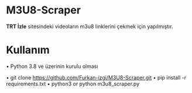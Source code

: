 # M3U8-Scraper
**TRT İzle** sitesindeki videoların m3u8 linklerini çekmek için yapılmıştır.

# Kullanım

• Python 3.8 ve üzerinin kurulu olması

• git clone https://github.com/Furkan-izgi/M3U8-Scraper.git
• pip install -r requirements.txt
• python3 or python m3u8_scraper.py


